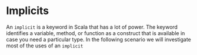 # Implicits

An `implicit` is a keyword in Scala that has a lot of power.  The keyword identifies a variable, method, or function as a construct that is available in case you need a particular type.  In the following scenario we will investigate most of the uses of an `implicit`
